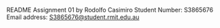 README
Assignment 01 by Rodolfo Casimiro
Student Number: S3865676
Email address: S3865676@student.rmit.edu.au 
